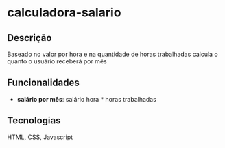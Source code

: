 # calculadora-salario

## Descrição
Baseado no valor por hora e na quantidade de horas trabalhadas calcula o quanto o usuário receberá por mês

## Funcionalidades
- **salário por mês**: salário hora * horas trabalhadas

## Tecnologias
HTML, CSS, Javascript